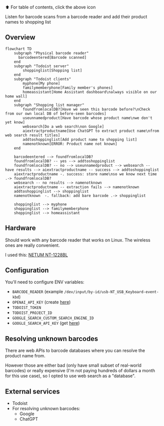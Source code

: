 ⬆️ For table of contents, click the above icon

Listen for barcode scans from a barcode reader and add their product names to shopping list


Overview
--------

```mermaid
flowchart TD
    subgraph "Physical barcode reader"
      barcodeentered[Barcode scanned]
    end
    subgraph "Todoist server"
        shoppinglist[Shopping list]
    end
    subgraph "Todoist clients"
        myphone[My phone]
        familymemberphone[Family member's phones]
        homeassistant[Home Assistant dashboard\nalways visible on our home wall]
    end
    subgraph "Shopping list manager"
        foundfromlocalDB?[Have we seen this barcode before?\nCheck from our own local DB of before-seen barcodes]
        useunnamedproduct[Have barcode whose product name\nwe don't yet know]
        websearch[Do a web search\non Google]
        aiextractproductname[Use ChatGPT to extract product name\nfrom web search result titles]
        addtoshoppinglist[Add product name to shopping list]
        namenotknown[ERROR: Product name not known]
    end

    barcodeentered --> foundfromlocalDB?
    foundfromlocalDB? -- yes --> addtoshoppinglist
    foundfromlocalDB? -- no --> useunnamedproduct --> websearch -- have results --> aiextractproductname -- success --> addtoshoppinglist
    aiextractproductname -. success: store name\nso we know next time .-> foundfromlocalDB?
    websearch -- no results --> namenotknown
    aiextractproductname -- extraction fails --> namenotknown
    addtoshoppinglist --> shoppinglist
    namenotknown  -. fallback: add bare barcode .-> shoppinglist

    shoppinglist --> myphone
    shoppinglist --> familymemberphone
    shoppinglist --> homeassistant
```


Hardware
--------

Should work with any barcode reader that works on Linux. The wireless ones are really convenient.

I used this: [NETUM NT-1228BL](https://www.amazon.de/dp/B07CBS52KJ)


Configuration
-------------

You'll need to configure ENV variables:

- `BARCODE_READER` (example `/dev/input/by-id/usb-NT_USB_Keyboard-event-kbd`)
- `OPENAI_API_KEY` (create [here](https://platform.openai.com/api-keys))
- `TODOIST_TOKEN`
- `TODOIST_PROJECT_ID`
- `GOOGLE_SEARCH_CUSTOM_SEARCH_ENGINE_ID`
- `GOOGLE_SEARCH_API_KEY` (get [here](https://developers.google.com/custom-search/v1/overview))


Resolving unknown barcodes
--------------------------

There are web APIs to barcode databases where you can resolve the product name from.

However those are either bad (only have small subset of real-world barcodes) or really expensive
(I'm not paying hundreds of dollars a month for this use case), so I opted to use web search as a "database".


External services
-----------------

- Todoist
- For resolving unknown barcodes:
	* Google
	* ChatGPT